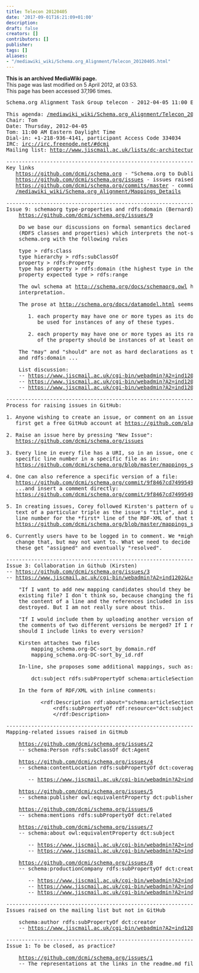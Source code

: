 ```yaml
---
title: Telecon 20120405
date: '2017-09-01T16:21:09+01:00'
description: 
draft: false
creators: []
contributors: []
publisher: 
tags: []
aliases:
- "/mediawiki_wiki/Schema.org_Alignment/Telecon_20120405.html"
---
```


 **This is an archived MediaWiki page.**  
This page was last modified on 5 April 2012, at 03:53.  
This page has been accessed 37,196 times.

<pre>Schema.org Alignment Task Group telecon - 2012-04-05 11:00 EDT

This agenda: <a href="/mediawiki_wiki/Schema.org_Alignment/Telecon_20120405" class="external free" rel="nofollow">/mediawiki_wiki/Schema.org_Alignment/Telecon_20120405</a>
Chair: Tom
Date: Thursday, 2012-04-05
Tom: 11:00 AM Eastern Daylight Time
Dial-in: +1-218-936-4141, participant Access Code 334034
IRC: <a href="irc://irc.freenode.net/#dcmi" class="external free" rel="nofollow">irc://irc.freenode.net/#dcmi</a>
Mailing list: <a href="http://www.jiscmail.ac.uk/lists/dc-architecture" class="external free" rel="nofollow">http://www.jiscmail.ac.uk/lists/dc-architecture</a>

----------------------------------------------------------------------
Key links
   <a href="https://github.com/dcmi/schema.org" class="external free" rel="nofollow">https://github.com/dcmi/schema.org</a> - "Schema.org to Dublin Core mapping"
   <a href="https://github.com/dcmi/schema.org/issues" class="external free" rel="nofollow">https://github.com/dcmi/schema.org/issues</a> - issues raised re: mappings
   <a href="https://github.com/dcmi/schema.org/commits/master" class="external free" rel="nofollow">https://github.com/dcmi/schema.org/commits/master</a> - commit history for mappings
   <a href="/mediawiki_wiki/Schema.org_Alignment/Mappings_Details" class="external free" rel="nofollow">/mediawiki_wiki/Schema.org_Alignment/Mappings_Details</a>

----------------------------------------------------------------------
Issue 9: schemaorg type-properties and rdfs:domain (Bernard)
    <a href="https://github.com/dcmi/schema.org/issues/9" class="external free" rel="nofollow">https://github.com/dcmi/schema.org/issues/9</a>

    Do we base our discussions on formal semantics declared at schema.rdfs.org
    (RDFS classes and properties) which interprets the not-so-formal semantics of
    schema.org with the following rules
    
    type &gt; rdfs:Class
    type hierarchy &gt; rdfs:subClassOf
    property &gt; rdfs:Property
    type has property &gt; rdfs:domain (the highest type in the type hierarchy having the property)
    property expected type &gt; rdfs:range
    
    The owl schema at <a href="http://schema.org/docs/schemaorg.owl" class="external free" rel="nofollow">http://schema.org/docs/schemaorg.owl</a> has the same
    interpretation.
    
    The prose at <a href="http://schema.org/docs/datamodel.html" class="external free" rel="nofollow">http://schema.org/docs/datamodel.html</a> seems to be quite loose
    
       1. each property may have one or more types as its domains. The property may
          be used for instances of any of these types.
    
       2. each property may have one or more types as its ranges. The value(s)
          of the property should be instances of at least one of these types.
    
    The "may" and "should" are not as hard declarations as the formal rdfs:range
    and rdfs:domain ...

    List discussion:
    -- <a href="https://www.jiscmail.ac.uk/cgi-bin/webadmin?A2=ind1203&amp;L=dc-architecture&amp;F=&amp;S=&amp;P=51512" class="external free" rel="nofollow">https://www.jiscmail.ac.uk/cgi-bin/webadmin?A2=ind1203&amp;L=dc-architecture&amp;F=&amp;S=&amp;P=51512</a> - raised by Bernard
    -- <a href="https://www.jiscmail.ac.uk/cgi-bin/webadmin?A2=ind1203&amp;L=dc-architecture&amp;F=&amp;S=&amp;P=52268" class="external free" rel="nofollow">https://www.jiscmail.ac.uk/cgi-bin/webadmin?A2=ind1203&amp;L=dc-architecture&amp;F=&amp;S=&amp;P=52268</a> - Dan
    -- <a href="https://www.jiscmail.ac.uk/cgi-bin/webadmin?A2=ind1203&amp;L=dc-architecture&amp;F=&amp;S=&amp;P=53201" class="external free" rel="nofollow">https://www.jiscmail.ac.uk/cgi-bin/webadmin?A2=ind1203&amp;L=dc-architecture&amp;F=&amp;S=&amp;P=53201</a> - Bernard

----------------------------------------------------------------------
Process for raising issues in GitHub:

1. Anyone wishing to create an issue, or comment on an issue, must
   first get a free GitHub account at <a href="https://github.com/plans" class="external free" rel="nofollow">https://github.com/plans</a>

2. Raise an issue here by pressing "New Issue":
   <a href="https://github.com/dcmi/schema.org/issues" class="external free" rel="nofollow">https://github.com/dcmi/schema.org/issues</a> 

3. Every line in every file has a URI, so in an issue, one can reference a
   specific line number in a specific file as in:
   <a href="https://github.com/dcmi/schema.org/blob/master/mappings_schema.org.xml#L108" class="external free" rel="nofollow">https://github.com/dcmi/schema.org/blob/master/mappings_schema.org.xml#L108</a>

4. One can also reference a specific version of a file:
   <a href="https://github.com/dcmi/schema.org/commit/9f8467cd749954963dbd8f443f1e74439bebb67a#mappings_schema.org.xml" class="external free" rel="nofollow">https://github.com/dcmi/schema.org/commit/9f8467cd749954963dbd8f443f1e74439bebb67a#mappings_schema.org.xml</a>
   ...and insert a comment directly:
   <a href="https://github.com/dcmi/schema.org/commit/9f8467cd749954963dbd8f443f1e74439bebb67a#commitcomment-1089282" class="external free" rel="nofollow">https://github.com/dcmi/schema.org/commit/9f8467cd749954963dbd8f443f1e74439bebb67a#commitcomment-1089282</a>

5. In creating issues, Corey followed Kirsten's pattern of using the current
   text of a particular triple as the issue's "title", and including some text &amp; a
   line number for the *first* line of the RDF-XML of that triple:
   <a href="https://github.com/dcmi/schema.org/blob/master/mappings_schema.org.xml#L57" class="external free" rel="nofollow">https://github.com/dcmi/schema.org/blob/master/mappings_schema.org.xml#L57</a>

6. Currently users have to be logged in to comment. We *might* be able to
   change that, but may not want to. What we need to decide next is how
   these get "assigned" and eventually "resolved".

----------------------------------------------------------------------
Issue 3: Collaboration in Github (Kirsten)
-- <a href="https://github.com/dcmi/schema.org/issues/3" class="external free" rel="nofollow">https://github.com/dcmi/schema.org/issues/3</a>
-- <a href="https://www.jiscmail.ac.uk/cgi-bin/webadmin?A2=ind1202&amp;L=dc-architecture&amp;F=&amp;S=&amp;P=14738" class="external free" rel="nofollow">https://www.jiscmail.ac.uk/cgi-bin/webadmin?A2=ind1202&amp;L=dc-architecture&amp;F=&amp;S=&amp;P=14738</a>

    "If I want to add new mapping candidates should they be added in the
    existing file? I don´t think so, because changing the file would change
    the content of a line and the references included in issues would be
    destroyed. But I am not really sure about this.

    "If I would include them by uploading another version of the file, how can
    the comments of two different versions be merged? If I raise an issue,
    should I include links to every version?

    Kirsten attaches two files 
        mapping_schema.org-DC-sort_by_domain.rdf
        mapping_schema.org-DC-sort_by_id.rdf

    In-line, she proposes some additional mappings, such as:

        dct:subject rdfs:subPropertyOf schema:articleSection

    In the form of RDF/XML with inline comments:

           &lt;rdf:Description rdf:about="schema:articleSection"&gt;
               &lt;rdfs:subPropertyOf rdf:resource="dct:subject"/&gt;
               &lt;/rdf:Description&gt;

----------------------------------------------------------------------
Mapping-related issues raised in GitHub

    <a href="https://github.com/dcmi/schema.org/issues/2" class="external free" rel="nofollow">https://github.com/dcmi/schema.org/issues/2</a>
    -- schema:Person rdfs:subClassOf dct:Agent

    <a href="https://github.com/dcmi/schema.org/issues/4" class="external free" rel="nofollow">https://github.com/dcmi/schema.org/issues/4</a>
    -- schema:contentLocation rdfs:subPropertyOf dct:coverage

       -- <a href="https://www.jiscmail.ac.uk/cgi-bin/webadmin?A2=ind1203&amp;L=dc-architecture&amp;F=&amp;S=&amp;P=30236" class="external free" rel="nofollow">https://www.jiscmail.ac.uk/cgi-bin/webadmin?A2=ind1203&amp;L=dc-architecture&amp;F=&amp;S=&amp;P=30236</a> - raised by Diane

    <a href="https://github.com/dcmi/schema.org/issues/5" class="external free" rel="nofollow">https://github.com/dcmi/schema.org/issues/5</a>
    -- schema:publisher owl:equivalentProperty dct:publisher

    <a href="https://github.com/dcmi/schema.org/issues/6" class="external free" rel="nofollow">https://github.com/dcmi/schema.org/issues/6</a>
    -- schema:mentions rdfs:subPropertyOf dct:related

    <a href="https://github.com/dcmi/schema.org/issues/7" class="external free" rel="nofollow">https://github.com/dcmi/schema.org/issues/7</a>
    -- schema:about owl:equivalentProperty dct:subject

       -- <a href="https://www.jiscmail.ac.uk/cgi-bin/webadmin?A2=ind1203&amp;L=dc-architecture&amp;F=&amp;S=&amp;P=26948" class="external free" rel="nofollow">https://www.jiscmail.ac.uk/cgi-bin/webadmin?A2=ind1203&amp;L=dc-architecture&amp;F=&amp;S=&amp;P=26948</a> - raised by Tom
       -- <a href="https://www.jiscmail.ac.uk/cgi-bin/webadmin?A2=ind1203&amp;L=dc-architecture&amp;F=&amp;S=&amp;P=27609" class="external free" rel="nofollow">https://www.jiscmail.ac.uk/cgi-bin/webadmin?A2=ind1203&amp;L=dc-architecture&amp;F=&amp;S=&amp;P=27609</a> - Dan

    <a href="https://github.com/dcmi/schema.org/issues/8" class="external free" rel="nofollow">https://github.com/dcmi/schema.org/issues/8</a>
    -- schema:productionCompany rdfs:subPropertyOf dct:creator

       -- <a href="https://www.jiscmail.ac.uk/cgi-bin/webadmin?A2=ind1203&amp;L=dc-architecture&amp;F=&amp;S=&amp;P=28425" class="external free" rel="nofollow">https://www.jiscmail.ac.uk/cgi-bin/webadmin?A2=ind1203&amp;L=dc-architecture&amp;F=&amp;S=&amp;P=28425</a> - raised by Karen
       -- <a href="https://www.jiscmail.ac.uk/cgi-bin/webadmin?A2=ind1203&amp;L=dc-architecture&amp;F=&amp;S=&amp;P=29258" class="external free" rel="nofollow">https://www.jiscmail.ac.uk/cgi-bin/webadmin?A2=ind1203&amp;L=dc-architecture&amp;F=&amp;S=&amp;P=29258</a> - Diane
       -- <a href="https://www.jiscmail.ac.uk/cgi-bin/webadmin?A2=ind1203&amp;L=dc-architecture&amp;F=&amp;S=&amp;P=50832" class="external free" rel="nofollow">https://www.jiscmail.ac.uk/cgi-bin/webadmin?A2=ind1203&amp;L=dc-architecture&amp;F=&amp;S=&amp;P=50832</a> - Gordon

----------------------------------------------------------------------
Issues raised on the mailing list but not in GitHub

    schema:author rdfs:subPropertyOf dct:creator
    -- <a href="https://www.jiscmail.ac.uk/cgi-bin/webadmin?A2=ind1203&amp;L=dc-architecture&amp;F=&amp;S=&amp;P=31021" class="external free" rel="nofollow">https://www.jiscmail.ac.uk/cgi-bin/webadmin?A2=ind1203&amp;L=dc-architecture&amp;F=&amp;S=&amp;P=31021</a> - Jeff
   
----------------------------------------------------------------------
Issue 1: To be closed, as practice?

    <a href="https://github.com/dcmi/schema.org/issues/1" class="external free" rel="nofollow">https://github.com/dcmi/schema.org/issues/1</a>
    -- The representations at the links in the readme.md file suck
</pre>

